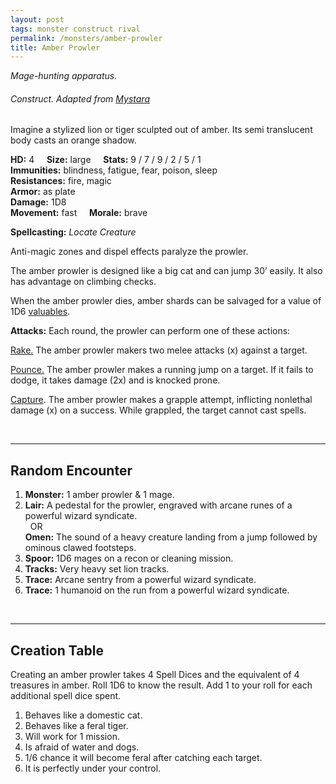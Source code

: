```yaml
---
layout: post
tags: monster construct rival
permalink: /monsters/amber-prowler
title: Amber Prowler
---
```


*Mage-hunting apparatus.*

###### Construct. Adapted from [Mystara](http://www.mojobob.com/roleplay/monstrousmanual/g/golemys1.html)

Imagine a stylized lion or tiger sculpted out of amber. Its semi translucent body casts an orange shadow.

**HD:** 4  &nbsp; &nbsp;  **Size:** large &nbsp; &nbsp; **Stats:** 9 / 7 / 9 / 2 / 5 / 1  <br>
**Immunities:** blindness, fatigue, fear, poison, sleep <br>
**Resistances:** fire, magic <br>
**Armor:** as plate <br>
**Damage:** 1D8 <br>
**Movement:** fast &nbsp; &nbsp; **Morale:** brave <br>

**Spellcasting:** *Locate Creature*

Anti-magic zones and dispel effects paralyze the prowler.

The amber prowler is designed like a big cat and can jump 30’ easily. It also has advantage on climbing checks.

When the amber prowler dies, amber shards can be salvaged for a value of 1D6 [valuables](https://saltygoo.github.io/2020/11/10/extra-rules#treasures).

**Attacks:** Each round, the prowler can perform one of these actions:

<ins>Rake.</ins> The amber prowler makers two melee attacks (x) against a target.

<ins>Pounce.</ins>  The amber prowler makes a running jump on a target. If it fails to dodge, it takes damage (2x) and is knocked prone.

<ins>Capture</ins>. The amber prowler makes a grapple attempt, inflicting nonlethal damage (x) on a success. While grappled, the target cannot cast spells. 

<br>

---

## Random Encounter

1. **Monster:** 1 amber prowler & 1 mage.
1. **Lair:** A pedestal for the prowler, engraved with arcane runes of a powerful wizard syndicate. <br>	&nbsp; OR <br>	**Omen:** The sound of a heavy creature landing from a jump followed by ominous clawed footsteps.
1. **Spoor:** 1D6 mages on a recon or cleaning mission.
1. **Tracks:** Very heavy set lion tracks.
1. **Trace:** Arcane sentry from a powerful wizard syndicate. 
1. **Trace:** 1 humanoid on the run from a powerful wizard syndicate.

<br>

---

## Creation Table

Creating an amber prowler takes 4 Spell Dices and the equivalent of 4 treasures in amber. Roll 1D6 to know the result. Add 1 to your roll for each additional spell dice spent.

1. Behaves like a domestic cat.
1. Behaves like a feral tiger.
1. Will work for 1 mission.
1. Is afraid of water and dogs.
1. 1/6 chance it will become feral after catching each target.
1. It is perfectly under your control.
